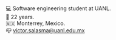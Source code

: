💻 Software engineering student at UANL.  
👤 22 years.  
🇲🇽 Monterrey, Mexico.  
📪 victor.salasma@uanl.edu.mx
<!---
VictorJSalasM/VictorJSalasM is a ✨ special ✨ repository because its `README.md` (this file) appears on your GitHub profile.
You can click the Preview link to take a look at your changes.
--->
